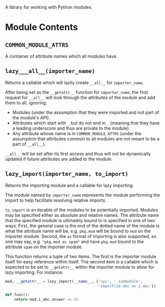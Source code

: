A library for working with Python modules.

# Module Contents

## `COMMON_MODULE_ATTRS`
A container of attribute names which all modules have.

## `lazy___all__(importer_name)`
Returns a callable which will lazily create `__all__` for `importer_name`.

After being set as the `__getattr__` function for `importer_name`, the first
request for `__all__` will look through the attributes of the module and add
them to all, ignoring:

- Modules (under the assumption that they were imported and not part of the
  module's API).
- Attributes which start with `_` but do not end in `_` (meaning that they
  have a leading underscore and thus are private to the module).
- Any attribute whose name is in `COMMON_MODULE_ATTRS` (under the assumption
  that attributes common to all modules are not meant to be a part of `__all__`).

`__all__` will be set after its first access and thus will not be dynamically
updated if future attributes are added to the module.

## `lazy_import(importer_name, to_import)`
Returns the importing module and a callable for lazy importing.

The module named by `importer_name` represents the module performing the
import to help facilitate resolving relative imports.

`to_import` is an iterable of the modules to be potentially imported. Modules
may be specified either as absolute and relative names. The attribute name
that the specified module is ultimately bound to is specified in one of two
ways. First, the general case is the end of the dotted name of the module is
what the attribute name will be, e.g. `pkg.mod` will be bound to `mod` on
the importer module. Second, the `as` format of importing is also supported,
so one may say, e.g. `"pkg.mod as spam"` and have `pkg.mod` bound to the
attribute `spam` on the importer module.

This function returns a tuple of two items. The first is the importer
module itself for easy reference within itself. The second item is a callable
which is expected to be set to `__getattr__` within the importer module to allow
for lazy importing. For instance:

```python
mod, __getattr__ = lazy_import(__name__, {'sys', '.submodule',
                                          'importlib.abc as i_abc'})

def func():
    return mod.i_abc.answer == 42
```
